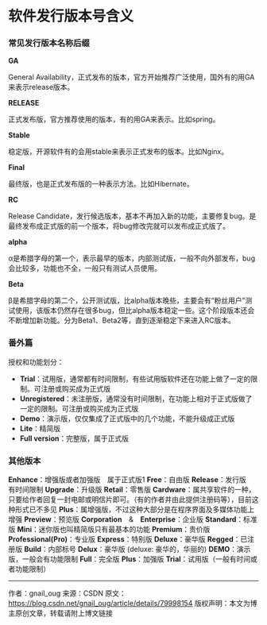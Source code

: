 # 软件发行版本号含义

### 常见发行版本名称后缀

**GA**

General Availability，正式发布的版本，官方开始推荐广泛使用，国外有的用GA来表示release版本。

**RELEASE**

正式发布版，官方推荐使用的版本，有的用GA来表示。比如spring。

**Stable**

稳定版，开源软件有的会用stable来表示正式发布的版本。比如Nginx。

**Final**

最终版，也是正式发布版的一种表示方法。比如Hibernate。

**RC**

Release Candidate，发行候选版本，基本不再加入新的功能，主要修复bug。是最终发布成正式版的前一个版本，将bug修改完就可以发布成正式版了。

**alpha**

α是希腊字母的第一个，表示最早的版本，内部测试版，一般不向外部发布，bug会比较多，功能也不全，一般只有测试人员使用。

**Beta**

β是希腊字母的第二个，公开测试版，比alpha版本晚些，主要会有“粉丝用户”测试使用，该版本仍然存在很多bug，但比alpha版本稳定一些。这个阶段版本还会不断增加新功能。分为Beta1、Beta2等，直到逐渐稳定下来进入RC版本。

### 番外篇

授权和功能划分：

- **Trial**：试用版，通常都有时间限制，有些试用版软件还在功能上做了一定的限制。可注册或购买成为正式版
- **Unregistered**：未注册版，通常没有时间限制，在功能上相对于正式版做了一定的限制。可注册或购买成为正式版
- **Demo**：演示版，仅仅集成了正式版中的几个功能，不能升级成正式版
- **Lite**：精简版
- **Full version**：完整版，属于正式版

### 其他版本

**Enhance**：增强版或者加强版　属于正式版1
**Free**：自由版
**Release**：发行版　有时间限制
**Upgrade**：升级版
**Retail**：零售版
**Cardware**：属共享软件的一种，只要给作者回复一封电邮或明信片即可。（有的作者并由此提供注册码等），目前这种形式已不多见
**Plus**：属增强版，不过这种大部分是在程序界面及多媒体功能上增强
**Preview**：预览版
**Corporation**　&　**Enterprise**：企业版
**Standard**：标准版
**Mini**：迷你版也叫精简版只有最基本的功能
**Premium**：贵价版
**Professional(Pro)**：专业版
**Express**：特别版
**Deluxe**：豪华版
**Regged**：已注册版
**Build**：内部标号
**Delux**：豪华版 (deluxe: 豪华的，华丽的)
**DEMO**：演示版，一般会有功能限制
**Full**：完全版
**Plus**：加强版
**Trial**：试用版（一般有时间或者功能限制）

---------------------

作者：gnail_oug
来源：CSDN
原文：https://blog.csdn.net/gnail_oug/article/details/79998154
版权声明：本文为博主原创文章，转载请附上博文链接
